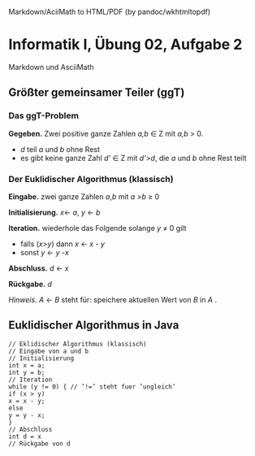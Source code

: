 Markdown/AciiMath to HTML/PDF (by pandoc/wkhtmltopdf)
# Informatik I, Übung 02, Aufgabe 2
Markdown und AsciiMath
## Größter gemeinsamer Teiler (ggT)

### Das ggT-Problem
**Gegeben.**  Zwei positive ganze Zahlen *a,b* ∈ Z mit *a,b* > 0.
- *d* teil *a* und *b* ohne Rest
- es gibt keine ganze Zahl *d'* ∈ Z mit *d'>d*,  die *a* und *b* ohne Rest teilt

### Der Euklidischer Algorithmus (klassisch)

**Eingabe.** zwei ganze Zahlen *a*,*b* mit *a* >*b* ≥ 0

**Initialisierung.** *x*← *a*, *y* ← *b*

**Iteration.**  wiederhole das Folgende solange *y* ≠ 0 gilt
- falls (*x*>*y*) dann *x* ← *x* - *y*
- sonst *y* ← *y* -*x*

**Abschluss.** *d* ← *x*

**Rückgabe.** *d*

*Hinweis.* *A* ← *B* steht für: speichere aktuellen Wert von *B* in *A* .

## Euklidischer Algorithmus in Java

    // Eklidischer Algorithmus (klassisch)
    // Eingabe von a und b
    // Initialisierung
    int x = a;
    int y = b;
    // Iteration
    while (y != 0) { // ’!=’ steht fuer ’ungleich’
    if (x > y)
    x = x - y;
    else
    y = y - x;
    }
    // Abschluss
    int d = x
    // Rückgabe von d
